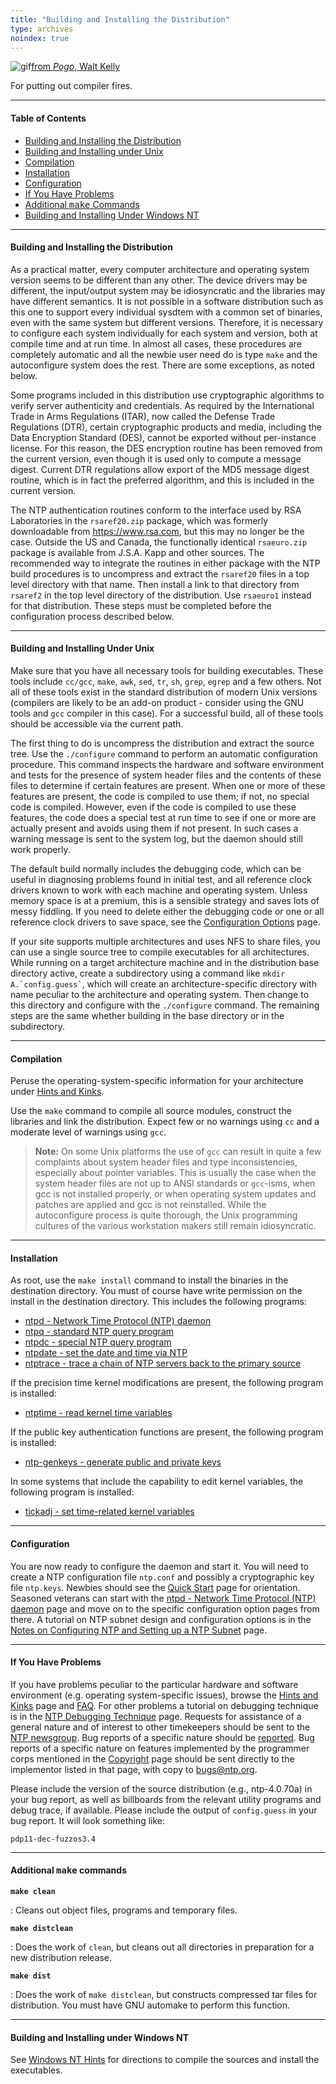 ```yaml
---
title: "Building and Installing the Distribution"
type: archives
noindex: true
---
```


![gif](/archives/pic/beaver.gif)[from _Pogo_, Walt Kelly](/reflib/pictures/)

For putting out compiler fires.

* * *

#### Table of Contents

*   [Building and Installing the Distribution](/archives/4.1.1/build/#building-and-installing-the-distribution)
*   [Building and Installing under Unix](/archives/4.1.1/build/#building-and-installing-under-unix)
*   [Compilation](/archives/4.1.1/build/#compilation)
*   [Installation](/archives/4.1.1/build/#installation)
*   [Configuration](/archives/4.1.1/build/#configuration)
*   [If You Have Problems](/archives/4.1.1/build/#if-you-have-problems)
*   [Additional <tt>make</tt> Commands](/archives/4.1.1/build/#additional-ttmakett-commands)
*   [Building and Installing Under Windows NT](/archives/4.1.1/build/#building-and-installing-under-windows-nt)

* * *

#### Building and Installing the Distribution

As a practical matter, every computer architecture and operating system version seems to be different than any other. The device drivers may be different, the input/output system may be idiosyncratic and the libraries may have different semantics. It is not possible in a software distribution such as this one to support every individual sysdtem with a common set of binaries, even with the same system but different versions. Therefore, it is necessary to configure each system individually for each system and version, both at compile time and at run time. In almost all cases, these procedures are completely automatic and all the newbie user need do is type `make` and the autoconfigure system does the rest. There are some exceptions, as noted below.

Some programs included in this distribution use cryptographic algorithms to verify server authenticity and credentials. As required by the International Trade in Arms Regulations (ITAR), now called the Defense Trade Regulations (DTR), certain cryptographic products and media, including the Data Encryption Standard (DES), cannot be exported without per-instance license. For this reason, the DES encryption routine has been removed from the current version, even though it is used only to compute a message digest. Current DTR regulations allow export of the MD5 message digest routine, which is in fact the preferred algorithm, and this is included in the current version.

The NTP authentication routines conform to the interface used by RSA Laboratories in the <code>rsaref20.zip</code> package, which was formerly downloadable from https://www.rsa.com, but this may no longer be the case. Outside the US and Canada, the functionally identical <code>rsaeuro.zip</code> package is available from J.S.A. Kapp and other sources. The recommended way to integrate the routines in either package with the NTP build procedures is to uncompress and extract the <code>rsaref20</code> files in a top level directory with that name. Then install a link to that directory from <code>rsaref2</code> in the top level directory of the distribution. Use <code>rsaeuro1</code> instead for that distribution. These steps must be completed
before the configuration process described below.</p>

* * *

#### Building and Installing Under Unix

Make sure that you have all necessary tools for building executables. These tools include <code>cc/gcc</code>, <code>make</code>, <code>awk</code>, <code>sed</code>, <code>tr</code>, <code>sh</code>, <code>grep</code>, <code>egrep</code> and a few others. Not all of these tools exist in the standard distribution of modern Unix versions (compilers are likely to be an add-on product - consider using the GNU tools and <code>gcc</code> compiler in this case). For a successful build, all of these tools should be accessible via the current path.

The first thing to do is uncompress the distribution and extract the source tree. Use the <code>./configure</code> command to perform an automatic configuration procedure. This command inspects the hardware and software environment and tests for the presence of system header files and the contents of these files to determine if certain features are present. When one or more of these features are present, the code is compiled to use them; if not, no special code is compiled. However, even if the code is compiled to use these features, the code does a special test at run time to see if one or more are actually present and avoids using them if not present. In such cases a warning message is sent to the system log, but the daemon should still work properly.

The default build normally includes the debugging code, which can be useful in diagnosing problems found in initial test, and all reference clock drivers known to work with each machine and operating system. Unless memory space is at a premium, this is a sensible strategy and saves lots of messy fiddling. If you need to delete either the debugging code or one or all reference clock drivers to save space, see the [Configuration Options](/archives/4.1.1/config/) page.

If your site supports multiple architectures and uses NFS to share files, you can use a single source tree to compile executables for all architectures. While running on a target architecture machine and in the distribution base directory active, create a subdirectory using a command like <code>mkdir A.\`config.guess\`</code>, which will create an architecture-specific directory with name peculiar to the architecture and operating system. Then change to this directory and configure with the <code>./configure</code> command. The remaining steps are the same whether building in the base directory or in the subdirectory.

* * *

#### Compilation

Peruse the operating-system-specific information for your architecture under [Hints and Kinks](/archives/4.1.1/hints/). 

Use the <code>make</code> command to compile all source modules, construct the libraries and link the distribution. Expect few or no warnings using <code>cc</code> and a moderate level of warnings using <code>gcc</code>.
> **Note:** On some Unix platforms the use of <code>gcc</code> can result in quite a few complaints about system header files and type inconsistencies, especially about pointer variables. This is usually the case when the system header files are not up to ANSI standards or <code>gcc</code>-isms, when gcc is not installed properly, or when operating system updates and patches are applied and gcc is not reinstalled. While the autoconfigure process is quite thorough, the Unix programming cultures of the various workstation makers still remain idiosyncratic.

* * *

#### Installation

As root, use the <code>make install</code> command to install the binaries in the destination directory. You must of course have write permission on the install in the destination directory. This includes the following programs:

* [ntpd - Network Time Protocol (NTP) daemon](/archives/4.1.1/ntpd/)
* [ntpq - standard NTP query program](/archives/4.1.1/ntpq/)
* [ntpdc - special NTP query program](/archives/4.1.1/ntpdc/)
* [ntpdate - set the date and time via NTP](/archives/4.1.1/ntpdate/)
* [ntptrace - trace a chain of NTP servers back to the primary source](/archives/4.1.1/ntptrace/) 

If the precision time kernel modifications are present, the following program is installed:

* [ntptime - read kernel time variables](/archives/4.1.1/ntptime/) 

If the public key authentication functions are present, the following program is installed:

* [ntp-genkeys - generate public and private keys](/archives/4.1.1/genkeys/) 

In some systems that include the capability to edit kernel variables, the following program is installed:

* [tickadj - set time-related kernel variables](/archives/4.1.1/tickadj/) 

* * *

#### Configuration

You are now ready to configure the daemon and start it. You will need to create a NTP configuration file <code>ntp.conf</code> and possibly a cryptographic key file <code>ntp.keys</code>. Newbies should see the [Quick Start](/archives/4.1.1/quick/) page for orientation. Seasoned veterans can start with the [ntpd - Network Time Protocol (NTP) daemon](/archives/4.1.1/ntpd/) page and move on to the specific configuration option pages from there. A tutorial on NTP subnet design and configuration options is in the [Notes on Configuring NTP and Setting up a NTP Subnet](/archives/4.1.1/notes/) page.

* * *

#### If You Have Problems

If you have problems peculiar to the particular hardware and software environment (e.g. operating system-specific issues), browse the [Hints and Kinks](/archives/4.1.1/hints/) page and [FAQ](/ntpfaq/). For other problems a tutorial on debugging technique is in the [NTP Debugging Technique](/archives/4.1.1/debug/) page. Requests for assistance of a general nature and of interest to other timekeepers should be sent to the [NTP newsgroup](https://groups.google.com/g/comp.protocols.time.ntp). Bug reports of a specific nature should be [reported](https://bugs.ntp.org/). Bug reports of a specific nature on features implemented by the programmer corps mentioned in the [Copyright](/archives/4.1.1/copyright/) page should be sent directly to the implementor listed in that page, with copy to bugs@ntp.org.

Please include the version of the source distribution (e.g., ntp-4.0.70a) in your bug report, as well as billboards from the relevant utility programs and debug trace, if available. Please include the output of <code>config.guess</code> in your bug report. It will look something like:

`pdp11-dec-fuzzos3.4`

* * *

#### Additional <tt>make</tt> commands

<code>**make clean**</code>

: Cleans out object files, programs and temporary files.

<code>**make distclean**</code>

: Does the work of <code>clean</code>, but cleans out all directories in preparation for a new distribution release.

<code>**make dist**</code>

: Does the work of <code>make distclean</code>, but constructs compressed tar files for distribution. You must have GNU automake to perform this function.

* * *

#### Building and Installing under Windows NT

See [Windows NT Hints](/archives/hints/winnt/) for directions to compile the sources and install the executables.